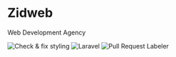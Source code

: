 # Zidweb
Web Development Agency

![Check & fix styling](https://github.com/Zidweb/Zidweb/workflows/Check%20&%20fix%20styling/badge.svg)
![Laravel](https://github.com/Zidweb/Zidweb/workflows/Laravel/badge.svg)
![Pull Request Labeler](https://github.com/Zidweb/Zidweb/workflows/Pull%20Request%20Labeler/badge.svg)
